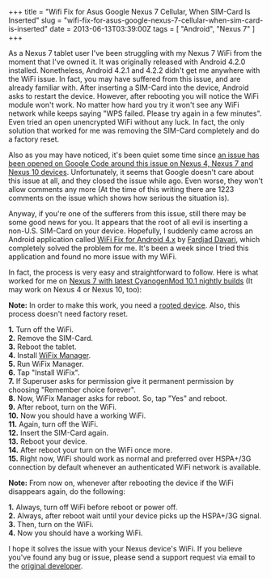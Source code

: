 +++
title = "Wifi Fix for Asus Google Nexus 7 Cellular, When SIM-Card Is Inserted"
slug = "wifi-fix-for-asus-google-nexus-7-cellular-when-sim-card-is-inserted"
date = 2013-06-13T03:39:00Z
tags = [ "Android", "Nexus 7" ]
+++

As a Nexus 7 tablet user I've been struggling with my Nexus 7 WiFi from the moment that I've owned it. It was originally released with Android 4.2.0 installed. Nonetheless, Android 4.2.1 and 4.2.2 didn't get me anywhere with the WiFi issue. In fact, you may have suffered from this issue, and are already familiar with. After inserting a SIM-Card into the device, Android asks to restart the device. However, after rebooting you will notice the WiFi module won't work. No matter how hard you try it won't see any WiFi network while keeps saying "WPS failed. Please try again in a few minutes". Even tried an open unencrypted WiFi without any luck. In fact, the only solution that worked for me was removing the SIM-Card completely and do a factory reset.

Also as you may have noticed, it's been quiet some time since [an issue has been opened on Google Code around this issue on Nexus 4, Nexus 7 and Nexus 10 devices](http://code.google.com/p/android/issues/detail?id=40065). Unfortunately, it seems that Google doesn't care about this issue at all, and they closed the issue while ago. Even worse, they won't allow comments any more (At the time of this writing there are 1223 comments on the issue which shows how serious the situation is).

Anyway, if you're one of the sufferers from this issue, still there may be some good news for you. It appears that the root of all evil is inserting a non-U.S. SIM-Card on your device. Hopefully, I suddenly came across an Android application called [WiFi Fix for Android 4.x](http://www.fardjad.com/android/wifix/) by [Fardjad Davari](http://www.fardjad.com/), which completely solved the problem for me. It's been a week since I tried this application and found no more issue with my WiFi.

In fact, the process is very easy and straightforward to follow. Here is what worked for me on [Nexus 7 with latest CyanogenMod 10.1 nightly builds](http://get.cm/?device=tilapia) (It may work on Nexus 4 or Nexus 10, too):

<!--more-->

**Note:** In order to make this work, you need a [rooted device](http://en.wikipedia.org/wiki/Android_rooting). Also, this process doesn't need factory reset.

**1.** Turn off the WiFi.  
**2.** Remove the SIM-Card.  
**3.** Reboot the tablet.  
**4.** Install [WiFix Manager](http://www.fardjad.com/android/wifix/wifixmanager.apk).  
**5.** Run WiFix Manager.  
**6.** Tap "Install WiFix".  
**7.** If Superuser asks for permission give it permanent permission by choosing "Remember choice forever".  
**8.** Now, WiFix Manager asks for reboot. So, tap "Yes" and reboot.  
**9.** After reboot, turn on the WiFi.  
**10.** Now you should have a working WiFi.  
**11.** Again, turn off the WiFi.  
**12.** Insert the SIM-Card again.  
**13.** Reboot your device.  
**14.** After reboot your turn on the WiFi once more.  
**15.** Right now, WiFi should work as normal and preferred over HSPA+/3G connection by default whenever an authenticated WiFi network is available.  

**Note:** From now on, whenever after rebooting the device if the WiFi disappears again, do the following:

**1.** Always, turn off WiFi before reboot or power off.  
**2.** Always, after reboot wait until your device picks up the HSPA+/3G signal.  
**3.** Then, turn on the WiFi.  
**4.** Now you should have a working WiFi.  

I hope it solves the issue with your Nexus device's WiFi. If you believe you've found any bug or issue, please send a support request via email to the [original developer](http://www.fardjad.com/).
